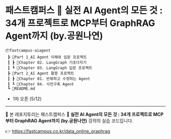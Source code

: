 # 패스트캠퍼스 **🚀 실전 AI Agent의 모든 것 : 34개 프로젝트로 MCP부터 GraphRAG Agent까지 (by.공원나연)** 


```
📦fastcampus-aiagent
 ┣ 📂Part 1_AI Agent 이해와 입문 프로젝트
 ┃ ┣ 📂Chapter 02. LangGraph 기초다지기
 ┃ ┗ 📂Chapter 03. LangGraph 입문 프로젝트
 ┣ 📂Part 2_AI Agent 활용 프로젝트
 ┃ ┣ 📂Chapter 01. 반복하고 수정하는 Agent
 ┃ ┗ 📂Chapter 04. 사전구축 Agent
 ┗ 📜README.md
 ```
- 1차 오픈 (5/12)

---

📍 본 레포지토리는 패스트캠퍼스 **🚀 실전 AI Agent의 모든 것 : 34개 프로젝트로 MCP부터 GraphRAG Agent까지 (by.공원나연)** 강의의 실습 코드입니다. 

👉 https://fastcampus.co.kr/data_online_graphrag
